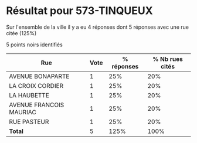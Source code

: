 # Résultat pour 573-TINQUEUX

Sur l'ensemble de la ville il y a eu 4 réponses dont 5 réponses avec une rue citée (125%)

5 points noirs identifiés

| Rue | Vote | % réponses | % Nb rues cités|
|-----|------|------------|----------------|
| AVENUE BONAPARTE | 1 | 25% | 20%|
| LA CROIX CORDIER | 1 | 25% | 20%|
| LA HAUBETTE | 1 | 25% | 20%|
| AVENUE FRANCOIS MAURIAC | 1 | 25% | 20%|
| RUE PASTEUR | 1 | 25% | 20%|
| **Total** | 5 | 125% | 100%|
